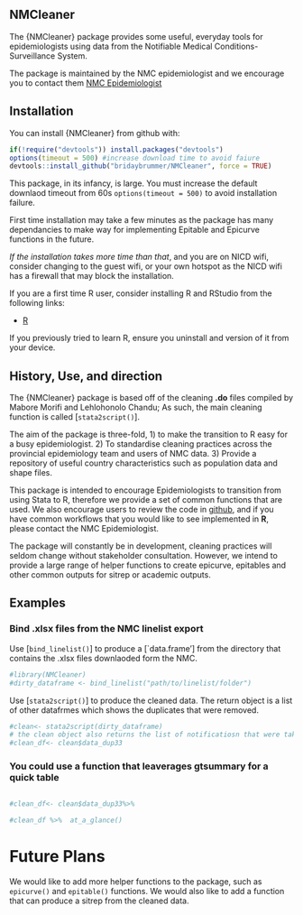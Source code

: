 
## NMCleaner

The {NMCleaner} package provides some useful, everyday tools for
epidemiologists using data from the Notifiable Medical
Conditions-Surveillance System.

The package is maintained by the NMC epidemiologist and we encourage you
to contact them [NMC Epidemiologist](mailto:brinb@nicd.ac.za)

## Installation

You can install {NMCleaner} from github with:

``` r
if(!require("devtools")) install.packages("devtools")
options(timeout = 500) #increase download time to avoid faiure
devtools::install_github("bridaybrummer/NMCleaner", force = TRUE)
```

This package, in its infancy, is large. You must increase the default
downlaod timeout from 60s `options(timeout = 500)` to avoid installation
failure.

First time installation may take a few minutes as the package has many
dependancies to make way for implementing Epitable and Epicurve
functions in the future.

*If the installation takes more time than that*, and you are on NICD
wifi, consider changing to the guest wifi, or your own hotspot as the
NICD wifi has a firewall that may block the installation.

If you are a first time R user, consider installing R and RStudio from
the following links:

- [R](https://cran.r-project.org/)

If you previously tried to learn R, ensure you uninstall and version of
it from your device.

## History, Use, and direction

The {NMCleaner} package is based off of the cleaning **.do** files
compiled by Mabore Morifi and Lehlohonolo Chandu; As such, the main
cleaning function is called \[`stata2script()`\].

The aim of the package is three-fold, 1) to make the transition to R
easy for a busy epidemiologist. 2) To standardise cleaning practices
across the provincial epidemiology team and users of NMC data. 3)
Provide a repository of useful country characteristics such as
population data and shape files.

This package is intended to encourage Epidemiologists to transition from
using Stata to R, therefore we provide a set of common functions that
are used. We also encourage users to review the code in
[github](https://github.com/bridaybrummer/NMCleaner), and if you have
common workflows that you would like to see implemented in **R**, please
contact the NMC Epidemiologist.

The package will constantly be in development, cleaning practices will
seldom change without stakeholder consultation. However, we intend to
provide a large range of helper functions to create epicurve, epitables
and other common outputs for sitrep or academic outputs.

## Examples

### Bind .xlsx files from the NMC linelist export

Use \[`bind_linelist()`\] to produce a \[\`data.frame’\] from the
directory that contains the .xlsx files downlaoded form the NMC.

``` r
#library(NMCleaner)
#dirty_dataframe <- bind_linelist("path/to/linelist/folder")
```

Use \[`stata2script()`\] to produce the cleaned data. The return object
is a list of other datafrmes which shows the duplicates that were
removed.

``` r
#clean<- stata2script(dirty_dataframe)
# the clean object also returns the list of notificatiosn that were taken out because of duplication
#clean_df<- clean$data_dup33
```

### You could use a function that leaverages gtsummary for a quick table

``` r

#clean_df<- clean$data_dup33%>%

#clean_df %>%  at_a_glance()
```

# Future Plans

We would like to add more helper functions to the package, such as
`epicurve()` and `epitable()` functions. We would also like to add a
function that can produce a sitrep from the cleaned data.
